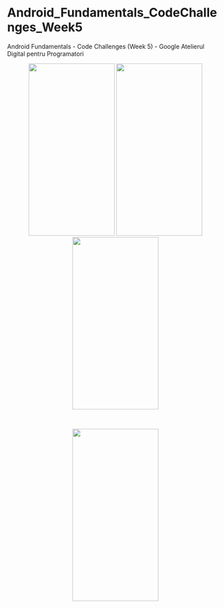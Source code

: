 # Android_Fundamentals_CodeChallenges_Week5
Android Fundamentals - Code Challenges (Week 5) - Google Atelierul Digital pentru Programatori
<br />
<p align="center">
    <img src="https://i.imgur.com/qychKEB.jpg" width="200" height="400"/>
    <img src="https://i.imgur.com/MdcwxBD.jpg" width="200" height="400"/>
    <img src="https://i.imgur.com/dTIjQ1d.jpg" width="200" height="400"/>
</p>
<br />
<p align="center">
    <img src="https://i.imgur.com/96vljkf.jpg" width="200" height="400"/>
</p>
